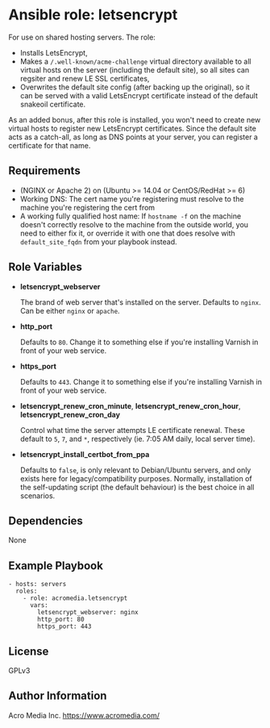 # Ansible role: letsencrypt

For use on shared hosting servers. The role:
- Installs LetsEncrypt,
- Makes a `/.well-known/acme-challenge` virtual directory available to all virtual hosts on the server (including the default site), so all sites can regsiter and renew LE SSL certificates,
- Overwrites the default site config (after backing up the original), so it can be served with a valid LetsEncrypt certificate instead of the default snakeoil certificate.

As an added bonus, after this role is installed, you won't need to create new virtual hosts to register new LetsEncrypt certificates. Since the default site acts as a catch-all, as long as DNS points at your server, you can register a certificate for that name.

## Requirements

- (NGINX or Apache 2) on (Ubuntu >= 14.04 or CentOS/RedHat >= 6)
- Working DNS: The cert name you're registering must resolve to the machine you're registering the cert from
- A working fully qualified host name: If `hostname -f` on the machine doesn't correctly resolve to the machine from the outside world, you need to either fix it, or override it with one that does resolve with `default_site_fqdn` from your playbook instead.

## Role Variables

- **letsencrypt_webserver**

  The brand of web server that's installed on the server. Defaults to `nginx`. Can be either `nginx` or `apache`.

- **http_port**

  Defaults to `80`. Change it to something else if you're installing Varnish in front of your web service.

- **https_port**

  Defaults to `443`. Change it to something else if you're installing Varnish in front of your web service.

- **letsencrypt_renew_cron_minute**, **letsencrypt_renew_cron_hour**, **letsencrypt_renew_cron_day**

    Control what time the server attempts LE certificate renewal. These default to `5`, `7`, and `*`, respectively (ie. 7:05 AM daily, local server time).

- **letsencrypt_install_certbot_from_ppa**

  Defaults to `false`, is only relevant to Debian/Ubuntu servers, and only exists here for legacy/compatibility purposes. Normally, installation of the self-updating script (the default behaviour) is the best choice in all scenarios.


## Dependencies

None

## Example Playbook

    - hosts: servers
      roles:
        - role: acromedia.letsencrypt
          vars:
            letsencrypt_webserver: nginx
            http_port: 80
            https_port: 443


## License

GPLv3

## Author Information

Acro Media Inc.
https://www.acromedia.com/
